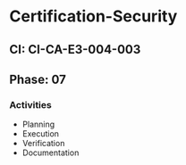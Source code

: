 # Certification-Security

## CI: CI-CA-E3-004-003
## Phase: 07

### Activities
- Planning
- Execution
- Verification
- Documentation
